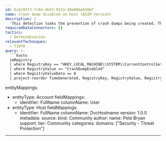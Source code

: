 ```yaml
---
id: 6cb193f3-7c6d-4b53-9153-49a09be830d7
name: Crash dump disabled on host (ASIM Version)
description: |
  'This detection looks the prevention of crash dumps being created. This can be used to limit reporting by malware, look for suspicious processes setting this registry key.'
requiredDataConnectors: []
tactics:
  - DefenseEvasion
relevantTechniques:
  - T1070
query: |-
  ```kusto
  imRegistry
  | where RegistryKey == "HKEY_LOCAL_MACHINE\\SYSTEM\\CurrentControlSet\\Control\\CrashControl"
  | where RegistryValue == "CrashDumpEnabled"
  | where RegistryValueData == 0
  | project-reorder TimeGenerated, RegistryKey, RegistryValue, RegistryValueData, Process, User, ParentProcessName
  ```
entityMappings:
  - entityType: Account
    fieldMappings:
      - identifier: FullName
        columnName: User
  - entityType: Host
    fieldMappings:
      - identifier: FullName
        columnName: DvcHostname
version: 1.0.0
metadata:
  source:
    kind: Community
  author:
    name: Pete Bryan
  support:
    tier: Community
  categories:
    domains: ["Security - Threat Protection"]
---
```


